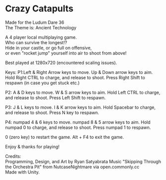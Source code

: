 # Crazy Catapults
Made for the Ludum Dare 36  
The Theme is: Ancient Technology

A 4 player local multiplaying game.  
Who can survive the longest!?  
Hide in your castle, or go full on offensive,   
or even "rocket jump" yourself into air to shoot from above!

Best played at 1280x720 (encountered scaling issues).

Keys:
P1:Left & Right Arrow keys to move.
   Up & Down arrow keys to aim.
   Hold Right CTRL to charge, and release to shoot.
   Press Right Shift to respawn (in case you get stuck etc.)

P2: A & D keys to move.
   W & S arrow keys to aim.
   Hold Left CTRL to charge, and release to shoot.
   Press Left Shift to respawn.

P3: J & L keys to move.
   I & K arrow keys to aim.
   Hold Spacebar to charge, and release to shoot.
   Press N key to respawn.

P4: numpad 4 & 6 keys to move.
   numpad 8 & 5 arrow keys to aim.
   Hold numpad 0 to charge, and release to shoot.
   Press numpad 1 to respawn.

0 (zero key) to restart the game.
Alt + F4 to exit the game.
   
Enjoy & thanks for playing!

Credits:  
Programming, Design, and Art by Ryan Satyabrata
Music "Skipping Through the Orchestra Pit" from NutcaseNightmare via open.commonly.cc  
Made with Unity.
